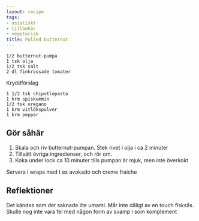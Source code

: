 ```yaml
---
layout: recipe
tags:
- asiatiskt
- tillbehör
- vegetarisk
title: Pulled butternut
---
```


```
1/2 butternut-pumpa
1 tsk olja
1/2 tsk salt
2 dl finkrossade tomater
```
Kryddförslag
```
1 1/2 tsk chipotlepasta
1 krm spiskummin
1/2 tsk oregano
1 krm vitlökspulver
1 krm peppar
```
## Gör såhär
1. Skala och riv butternut-pumpan. Stek rivet i olja i ca 2 minuter
2. Tillsätt övriga ingredienser, och rör om.
3. Koka under lock ca 10 minuter tills pumpan är mjuk, men inte överkokt

Servera i wraps med t ex avokado och creme fraiche

## Reflektioner
Det kändes som det saknade lite umami. Mår inte dåligt av en touch fisksås.
Skulle nog inte vara fel med någon form av svamp i som komplement
